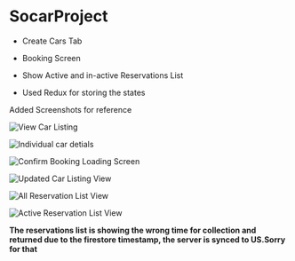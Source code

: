 # SocarProject



- Create Cars Tab

- Booking Screen

- Show Active and in-active Reservations List

- Used Redux for storing the states

Added Screenshots for reference 

![View Car Listing ](img/car_listing.png "Car Listing")

![Individual car detials ](img/details_page.png "Car Details") 

![Confirm Booking Loading Screen](img/confirm_booking.png "Confirm Booking")

![Updated Car Listing View](img/updated_car_listing.png "Updated Car Lists")
 
![All Reservation List View](img/reservation_list.png "Reservation List")

![Active Reservation List View](img/active_reservation_list.png "Active Reservation List")

**The reservations list is showing the wrong time for collection and returned due to the firestore timestamp, the server is synced to US.Sorry for that**